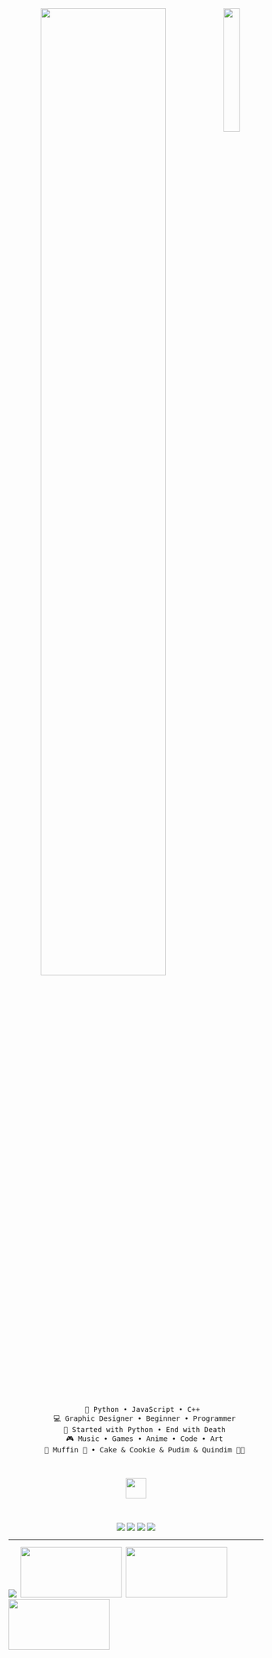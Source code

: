 <div align="center">
<img src="https://github.com/innng/innng/assets/26755058/5e0ce0fb-c544-4f8c-a307-5849165746d0" width="25%" align="right" />
<img src="https://readme-typing-svg.demolab.com?font=Inconsolata&weight=500&size=50&duration=3000&pause=1000&color=A7A459&center=true&vCenter=true&multiline=true&repeat=false&random=false&width=1300&height=140&lines=Hello+hello;I'm+Lovetheticx%2C+a+new+learner+in+this+ocean+%E2%9C%A9" width="70%" />
<br><br>
<pre>
    💼 Python • JavaScript • C++ 
    💻 Graphic Designer • Beginner • Programmer
    📖 Started with Python • End with Death
    🎮 Music • Games • Anime • Code • Art
    🐾 Muffin 🐰 • Cake & Cookie & Pudim & Quindim 🐤🐥
</pre>
<br><br>
<img src="https://raw.githubusercontent.com/innng/innng/master/assets/kyubey.gif" height="40" />
<br><br><br>
    
[![](https://img.shields.io/badge/Instagram-0a66c2)](https://instagram.com/lovetheticx)
[![](https://img.shields.io/badge/Telegram-6364ff)](https://t.me/LappIand)
[![](https://img.shields.io/badge/TikTok-ff66ab)](https://tiktok.com/lovetheticx)
[![](https://img.shields.io/badge/Email-69899c)](https://shohjahonganiyev5@gmail.com)

</div>

-----------------------------------------------------------------------------------------------------------------------

![](https://camo.githubusercontent.com/af392fa8ba001261ebcc75992146f81ef5612ae3555cde1f35ba7f051215d67a/68747470733a2f2f636f756e742e6765746c6f6c692e636f6d2f6765742f403a616c69617279616e746563683f7468656d653d72756c653334)  ‎ ‎‎  ‎    <img src="https://media1.giphy.com/media/v1.Y2lkPTc5MGI3NjExNGZiNHZ3b2ozaXI2OW9xdjg4eGN3dGtmb2lrYXkxazg2anluejZoOCZlcD12MV9pbnRlcm5hbF9naWZfYnlfaWQmY3Q9Zw/orUBsDjlD2rzsz6pPK/giphy.webp" width="200" height="100" />  ‎ ‎ ‎    ‎ <img src="https://media1.giphy.com/media/v1.Y2lkPTc5MGI3NjExbXZzZmJkY2hidGRlMGE3cjBxOGc0emkwanFpYWpkeDB3ajU0ZHZoMCZlcD12MV9pbnRlcm5hbF9naWZfYnlfaWQmY3Q9Zw/de2Bd0zXO07EIxwLj8/giphy.webp" width="200" height="100" />   ‎  ‎ ‎ ‎  <img src="https://media3.giphy.com/media/v1.Y2lkPTc5MGI3NjExbHRxY2VuMnI1M2Z1b2cwcjNucG04OXZxOXF4cmtkdm0zamF1dmd6byZlcD12MV9pbnRlcm5hbF9naWZfYnlfaWQmY3Q9Zw/f7Gq9bHJl3bGn3oRaX/giphy.webp" width="200" height="100" />






